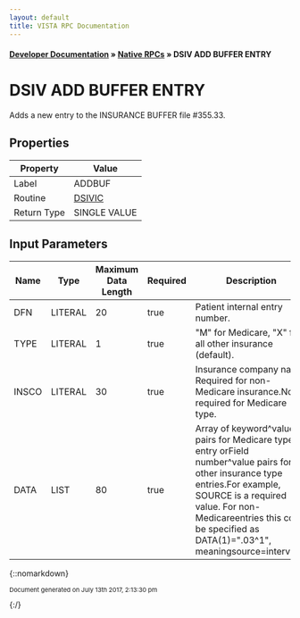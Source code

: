 ```yaml
---
layout: default
title: VISTA RPC Documentation
---
```


#### [Developer Documentation](../index) &#187; [Native RPCs](TableOfContents) &#187; DSIV ADD BUFFER ENTRY<br/>
# DSIV ADD BUFFER ENTRY

Adds a new entry to the INSURANCE BUFFER file #355.33.

## Properties

Property | Value
--- | ---
Label | ADDBUF
Routine | [DSIVIC](http://code.osehra.org/dox/Routine_DSIVIC_source.html)
Return Type | SINGLE VALUE


## Input Parameters

Name | Type | Maximum Data Length | Required | Description
--- | --- | --- | --- | ---
DFN | LITERAL | 20 | true | Patient internal entry number.
TYPE | LITERAL | 1 | true | &quot;M&quot; for Medicare, &quot;X&quot; for all other insurance (default).
INSCO | LITERAL | 30 | true | Insurance company name.  Required for non-Medicare insurance.Not required for Medicare type.
DATA | LIST | 80 | true | Array of keyword^value pairs for Medicare type entry orField number^value pairs for other insurance type entries.For example, SOURCE is a required value.  For non-Medicareentries this could be specified as DATA(1)&#x3D;&quot;.03^1&quot;, meaningsource&#x3D;interview.



{::nomarkdown} <br/><p style="font-size: 11px">Document generated on July 13th 2017, 2:13:30 pm</p>{:/}